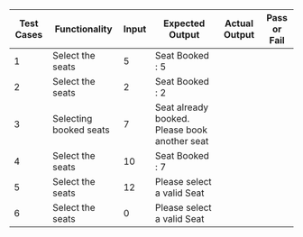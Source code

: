 ﻿| Test Cases | Functionality           | Input | Expected Output                               | Actual Output | Pass or Fail |
|------------|-------------------------|-------|-----------------------------------------------|---------------|--------------|
| 1          | Select the seats        | 5     | Seat Booked : 5                               |               |              |
| 2          | Select the seats        | 2     | Seat Booked : 2                               |               |              |
| 3          | Selecting booked  seats | 7     | Seat already booked. Please book another seat |               |              |
| 4          | Select the seats        | 10    | Seat Booked : 7                               |               |              |
| 5          | Select the seats        | 12    | Please select a valid Seat                    |               |              |
| 6          | Select the seats        | 0     | Please select a valid Seat                    |               |              |
